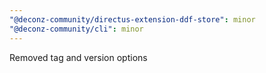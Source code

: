 ```yaml
---
"@deconz-community/directus-extension-ddf-store": minor
"@deconz-community/cli": minor
---
```


Removed tag and version options
